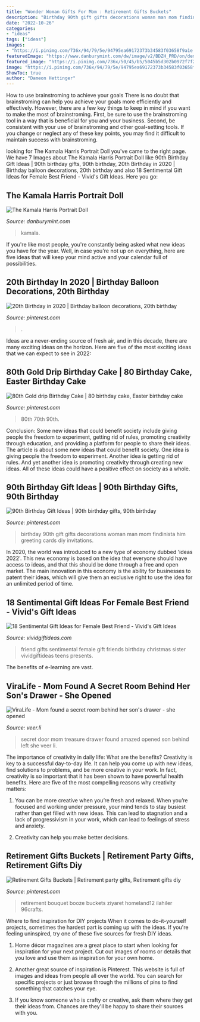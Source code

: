 ```yaml
---
title: "Wonder Woman Gifts For Mom : Retirement Gifts Buckets"
description: "Birthday 90th gift gifts decorations woman man mom findinista him greeting cards diy invitations"
date: "2022-10-26"
categories:
- "ideas"
tags: ["ideas"]
images:
- "https://i.pinimg.com/736x/94/79/5e/94795ea69172373b34583f03658f9a1e.jpg"
featuredImage: "https://www.danburymint.com/dw/image/v2/BDZH_PRD/on/demandware.static/-/Sites-full-catalog/default/dw0f99dd81/images/hi-res/The-Kamala-Harris-Portrait-Doll_10354-0019_m_room.jpg?sw=1000&amp;sh=1000"
featured_image: "https://i.pinimg.com/736x/50/45/b5/5045b5d302b0972f7f2fd0eb70eec636.jpg"
image: "https://i.pinimg.com/736x/94/79/5e/94795ea69172373b34583f03658f9a1e.jpg"
ShowToc: true
author: "Dameon Hettinger"
---
```



How to use brainstroming to achieve your goals
There is no doubt that brainstroming can help you achieve your goals more efficiently and effectively. However, there are a few key things to keep in mind if you want to make the most of brainstroming. First, be sure to use the brainstroming tool in a way that is beneficial for you and your business. Second, be consistent with your use of brainstroming and other goal-setting tools. If you change or neglect any of these key points, you may find it difficult to maintain success with brainstroming.

	

		
looking for The Kamala Harris Portrait Doll you've came to the right page. We have 7 Images about The Kamala Harris Portrait Doll like 90th Birthday Gift Ideas | 90th birthday gifts, 90th birthday, 20th Birthday in 2020 | Birthday balloon decorations, 20th birthday and also 18 Sentimental Gift Ideas for Female Best Friend - Vivid&#039;s Gift Ideas. Here you go:
		
    
## The Kamala Harris Portrait Doll

<img loading=lazy src="https://www.danburymint.com/dw/image/v2/BDZH_PRD/on/demandware.static/-/Sites-full-catalog/default/dw0f99dd81/images/hi-res/The-Kamala-Harris-Portrait-Doll_10354-0019_m_room.jpg?sw=1000&amp;sh=1000" onerror="this.onerror=null;this.src='https://tse4.mm.bing.net/th?id=OIP.7uUzDJaGtsBJCH4yDYTCUgHaHa&amp;pid=15.1';" alt="The Kamala Harris Portrait Doll">

_Source: danburymint.com_

>kamala. 

	

If you're like most people, you're constantly being asked what new ideas you have for the year. Well, in case you're not up on everything, here are five ideas that will keep your mind active and your calendar full of possibilities. 

    
## 20th Birthday In 2020 | Birthday Balloon Decorations, 20th Birthday

<img loading=lazy src="https://i.pinimg.com/736x/94/79/5e/94795ea69172373b34583f03658f9a1e.jpg" onerror="this.onerror=null;this.src='https://tse3.mm.bing.net/th?id=OIP.Tgy2B8rMnIbWgftKlsxf7wHaJ3&amp;pid=15.1';" alt="20th Birthday in 2020 | Birthday balloon decorations, 20th birthday">

_Source: pinterest.com_

>. 

	

Ideas are a never-ending source of fresh air, and in this decade, there are many exciting ideas on the horizon. Here are five of the most exciting ideas that we can expect to see in 2022: 

    
## 80th Gold Drip Birthday Cake | 80 Birthday Cake, Easter Birthday Cake

<img loading=lazy src="https://i.pinimg.com/736x/50/45/b5/5045b5d302b0972f7f2fd0eb70eec636.jpg" onerror="this.onerror=null;this.src='https://tse2.mm.bing.net/th?id=OIP.iCbojnA9rJVflqXR3-wLuwHaJ3&amp;pid=15.1';" alt="80th Gold drip Birthday Cake | 80 birthday cake, Easter birthday cake">

_Source: pinterest.com_

>80th 70th 90th. 

	

Conclusion: Some new ideas that could benefit society include giving people the freedom to experiment, getting rid of rules, promoting creativity through education, and providing a platform for people to share their ideas.
The article is about some new ideas that could benefit society. One idea is giving people the freedom to experiment. Another idea is getting rid of rules. And yet another idea is promoting creativity through creating new ideas. All of these ideas could have a positive effect on society as a whole.

    
## 90th Birthday Gift Ideas | 90th Birthday Gifts, 90th Birthday

<img loading=lazy src="https://i.pinimg.com/736x/79/62/39/7962398eef633e553a0e3f3a04564dbe.jpg" onerror="this.onerror=null;this.src='https://tse2.mm.bing.net/th?id=OIP.c7ApRiSq9OEPsmNVrZifxwHaLH&amp;pid=15.1';" alt="90th Birthday Gift Ideas | 90th birthday gifts, 90th birthday">

_Source: pinterest.com_

>birthday 90th gift gifts decorations woman man mom findinista him greeting cards diy invitations. 

	

In 2020, the world was introduced to a new type of economy dubbed 'ideas 2022'. This new economy is based on the idea that everyone should have access to ideas, and that this should be done through a free and open market. The main innovation in this economy is the ability for businesses to patent their ideas, which will give them an exclusive right to use the idea for an unlimited period of time.

    
## 18 Sentimental Gift Ideas For Female Best Friend - Vivid&#039;s Gift Ideas

<img loading=lazy src="https://vividgiftideas.com/wp-content/uploads/2017/05/sentimental-best-friend-gifts.jpg" onerror="this.onerror=null;this.src='https://tse4.mm.bing.net/th?id=OIP.6uhJwMU40LDle_Sc4Q4tXwHaMI&amp;pid=15.1';" alt="18 Sentimental Gift Ideas for Female Best Friend - Vivid&#039;s Gift Ideas">

_Source: vividgiftideas.com_

>friend gifts sentimental female gift friends birthday christmas sister vividgiftideas teens presents. 

	

The benefits of e-learning are vast.

    
## ViraLife - Mom Found A Secret Room Behind Her Son&#039;s Drawer - She Opened

<img loading=lazy src="https://veer.li/images/1508959678-12.jpg" onerror="this.onerror=null;this.src='https://tse3.mm.bing.net/th?id=OIP.lKD6FTOTTjQwVXCKIOEiuQHaLG&amp;pid=15.1';" alt="ViraLife - Mom found a secret room behind her son&#039;s drawer - she opened">

_Source: veer.li_

>secret door mom treasure drawer found amazed opened son behind left she veer li. 

	

The importance of creativity in daily life: What are the benefits?
Creativity is key to a successful day-to-day life. It can help you come up with new ideas, find solutions to problems, and be more creative in your work. In fact, creativity is so important that it has been shown to have powerful health benefits. Here are five of the most compelling reasons why creativity matters: 
1. You can be more creative when you’re fresh and relaxed. When you’re focused and working under pressure, your mind tends to stay busiest rather than get filled with new ideas. This can lead to stagnation and a lack of progressivism in your work, which can lead to feelings of stress and anxiety. 

2. Creativity can help you make better decisions.

    
## Retirement Gifts Buckets | Retirement Party Gifts, Retirement Gifts Diy

<img loading=lazy src="https://i.pinimg.com/736x/3c/e9/59/3ce9595dbf6f7b535f547a926f83a50f.jpg" onerror="this.onerror=null;this.src='https://tse4.mm.bing.net/th?id=OIP.D5l0nDAKU2ZKM-KIJJp96wHaKE&amp;pid=15.1';" alt="Retirement Gifts Buckets | Retirement party gifts, Retirement gifts diy">

_Source: pinterest.com_

>retirement bouquet booze buckets ziyaret homeland12 ilahiler 96crafts. 

	

Where to find inspiration for DIY projects
When it comes to do-it-yourself projects, sometimes the hardest part is coming up with the ideas. If you're feeling uninspired, try one of these five sources for fresh DIY ideas.
1. Home décor magazines are a great place to start when looking for inspiration for your next project. Cut out images of rooms or details that you love and use them as inspiration for your own home.

2. Another great source of inspiration is Pinterest. This website is full of images and ideas from people all over the world. You can search for specific projects or just browse through the millions of pins to find something that catches your eye.

3. If you know someone who is crafty or creative, ask them where they get their ideas from. Chances are they'll be happy to share their sources with you.


